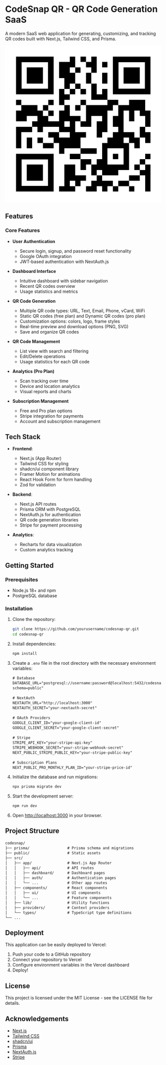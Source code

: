 # CodeSnap QR - QR Code Generation SaaS

A modern SaaS web application for generating, customizing, and tracking QR codes built with Next.js, Tailwind CSS, and Prisma.

![CodeSnap QR Screenshot](./public/screenshot.png)

## Features

### Core Features

- **User Authentication**
  - Secure login, signup, and password reset functionality
  - Google OAuth integration
  - JWT-based authentication with NextAuth.js

- **Dashboard Interface**
  - Intuitive dashboard with sidebar navigation
  - Recent QR codes overview
  - Usage statistics and metrics

- **QR Code Generation**
  - Multiple QR code types: URL, Text, Email, Phone, vCard, WiFi
  - Static QR codes (free plan) and Dynamic QR codes (pro plan)
  - Customization options: colors, logo, frame styles
  - Real-time preview and download options (PNG, SVG)
  - Save and organize QR codes

- **QR Code Management**
  - List view with search and filtering
  - Edit/Delete operations
  - Usage statistics for each QR code

- **Analytics (Pro Plan)**
  - Scan tracking over time
  - Device and location analytics
  - Visual reports and charts

- **Subscription Management**
  - Free and Pro plan options
  - Stripe integration for payments
  - Account and subscription management

## Tech Stack

- **Frontend**:
  - Next.js (App Router)
  - Tailwind CSS for styling
  - shadcn/ui component library
  - Framer Motion for animations
  - React Hook Form for form handling
  - Zod for validation

- **Backend**:
  - Next.js API routes
  - Prisma ORM with PostgreSQL
  - NextAuth.js for authentication
  - QR code generation libraries
  - Stripe for payment processing

- **Analytics**:
  - Recharts for data visualization
  - Custom analytics tracking

## Getting Started

### Prerequisites

- Node.js 18+ and npm
- PostgreSQL database

### Installation

1. Clone the repository:
   ```bash
   git clone https://github.com/yourusername/codesnap-qr.git
   cd codesnap-qr
   ```

2. Install dependencies:
   ```bash
   npm install
   ```

3. Create a `.env` file in the root directory with the necessary environment variables:
   ```
   # Database
   DATABASE_URL="postgresql://username:password@localhost:5432/codesnap?schema=public"

   # NextAuth
   NEXTAUTH_URL="http://localhost:3000"
   NEXTAUTH_SECRET="your-nextauth-secret"

   # OAuth Providers
   GOOGLE_CLIENT_ID="your-google-client-id"
   GOOGLE_CLIENT_SECRET="your-google-client-secret"

   # Stripe
   STRIPE_API_KEY="your-stripe-api-key"
   STRIPE_WEBHOOK_SECRET="your-stripe-webhook-secret"
   NEXT_PUBLIC_STRIPE_PUBLIC_KEY="your-stripe-public-key"

   # Subscription Plans
   NEXT_PUBLIC_PRO_MONTHLY_PLAN_ID="your-stripe-price-id"
   ```

4. Initialize the database and run migrations:
   ```bash
   npx prisma migrate dev
   ```

5. Start the development server:
   ```bash
   npm run dev
   ```

6. Open [http://localhost:3000](http://localhost:3000) in your browser.

## Project Structure

```
codesnap/
├── prisma/                 # Prisma schema and migrations
├── public/                 # Static assets
├── src/
│   ├── app/                # Next.js App Router
│   │   ├── api/            # API routes
│   │   ├── dashboard/      # Dashboard pages
│   │   ├── auth/           # Authentication pages
│   │   └── ...             # Other app routes
│   ├── components/         # React components
│   │   ├── ui/             # UI components
│   │   └── ...             # Feature components
│   ├── lib/                # Utility functions
│   ├── providers/          # Context providers
│   └── types/              # TypeScript type definitions
└── ...
```

## Deployment

This application can be easily deployed to Vercel:

1. Push your code to a GitHub repository
2. Connect your repository to Vercel
3. Configure environment variables in the Vercel dashboard
4. Deploy!

## License

This project is licensed under the MIT License - see the LICENSE file for details.

## Acknowledgements

- [Next.js](https://nextjs.org/)
- [Tailwind CSS](https://tailwindcss.com/)
- [shadcn/ui](https://ui.shadcn.com/)
- [Prisma](https://www.prisma.io/)
- [NextAuth.js](https://next-auth.js.org/)
- [Stripe](https://stripe.com/)
